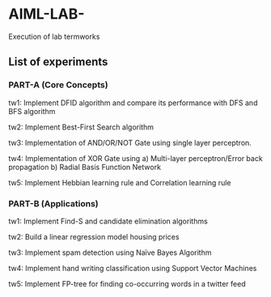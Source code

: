 # AIML-LAB-
Execution of lab termworks

## List of experiments
###  PART-A (Core Concepts)

tw1: Implement DFID algorithm and compare its performance with DFS and BFS algorithm

tw2: Implement Best-First Search algorithm

tw3: Implementation of AND/OR/NOT Gate using single layer perceptron.

tw4: Implementation of XOR Gate using a) Multi-layer perceptron/Error back propagation b) Radial Basis Function Network

tw5: Implement Hebbian learning rule and Correlation learning rule

### PART-B (Applications)
tw1: Implement Find-S and candidate elimination algorithms

tw2: Build a linear regression model housing prices

tw3: Implement spam detection using Naïve Bayes Algorithm

tw4: Implement hand writing classification using Support Vector Machines

tw5: Implement FP-tree for finding co-occurring words in a twitter feed
